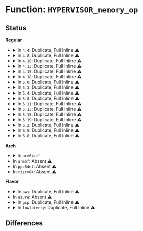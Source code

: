 # Function: <code>HYPERVISOR_memory_op</code>

## Status
<b>Regular</b>
<ul>
<li>
<details>
<summary>In <code>4.4</code>: Duplicate, Full Inline ⚠️</summary>

**Collision:** Static Duplication

**Inline:** Full

**Transformation:** False

**Instances:**

```
In arch/x86/xen/enlighten.c (ffffffff818180ed)
Location: arch/x86/include/asm/xen/hypercall.h:340
Inline: True
Inline callers:
  - arch/x86/xen/enlighten.c:xen_hvm_init_shared_info
```
```
In arch/x86/xen/setup.c (ffffffff81f6159d)
Location: arch/x86/include/asm/xen/hypercall.h:340
Inline: True
Inline callers:
  - arch/x86/xen/setup.c:xen_memory_setup
  - arch/x86/xen/setup.c:xen_memory_setup
  - arch/x86/xen/setup.c:xen_memory_setup
  - arch/x86/xen/setup.c:xen_auto_xlated_memory_setup
```
```
In arch/x86/xen/mmu.c (ffffffff8101e0d3)
Location: arch/x86/include/asm/xen/hypercall.h:340
Inline: True
Inline callers:
  - arch/x86/xen/mmu.c:xen_exchange_memory
  - arch/x86/xen/mmu.c:xen_setup_machphys_mapping
```
```
In drivers/xen/grant-table.c (ffffffff814c4d59)
Location: arch/x86/include/asm/xen/hypercall.h:340
Inline: True
Inline callers:
  - drivers/xen/grant-table.c:gnttab_map
```
```
In drivers/xen/balloon.c (ffffffff814c6721)
Location: arch/x86/include/asm/xen/hypercall.h:340
Inline: True
Inline callers:
  - drivers/xen/balloon.c:decrease_reservation
  - drivers/xen/balloon.c:balloon_process
```
```
In drivers/xen/xlate_mmu.c (ffffffff814d6eb5)
Location: arch/x86/include/asm/xen/hypercall.h:340
Inline: True
Inline callers:
  - drivers/xen/xlate_mmu.c:unmap_gfn
  - drivers/xen/xlate_mmu.c:remap_pte_fn
```
</details>
</li>
<li>
<details>
<summary>In <code>4.8</code>: Duplicate, Full Inline ⚠️</summary>

**Collision:** Static Duplication

**Inline:** Full

**Transformation:** False

**Instances:**

```
In arch/x86/xen/enlighten.c (ffffffff81891be7)
Location: arch/x86/include/asm/xen/hypercall.h:341
Inline: True
Inline callers:
  - arch/x86/xen/enlighten.c:xen_hvm_init_shared_info
```
```
In arch/x86/xen/setup.c (ffffffff81f89c7d)
Location: arch/x86/include/asm/xen/hypercall.h:341
Inline: True
Inline callers:
  - arch/x86/xen/setup.c:xen_auto_xlated_memory_setup
  - arch/x86/xen/setup.c:xen_set_identity_and_remap_chunk
  - arch/x86/xen/setup.c:xen_memory_setup
  - arch/x86/xen/setup.c:xen_memory_setup
```
```
In arch/x86/xen/mmu.c (ffffffff8101d4c3)
Location: arch/x86/include/asm/xen/hypercall.h:341
Inline: True
Inline callers:
  - arch/x86/xen/mmu.c:xen_exchange_memory
  - arch/x86/xen/mmu.c:xen_setup_machphys_mapping
```
```
In drivers/xen/grant-table.c (ffffffff815154fa)
Location: arch/x86/include/asm/xen/hypercall.h:341
Inline: True
Inline callers:
  - drivers/xen/grant-table.c:gnttab_map
```
```
In drivers/xen/balloon.c (ffffffff8151744a)
Location: arch/x86/include/asm/xen/hypercall.h:341
Inline: True
Inline callers:
  - drivers/xen/balloon.c:balloon_process
  - drivers/xen/balloon.c:decrease_reservation
```
```
In drivers/xen/xlate_mmu.c (ffffffff81527c55)
Location: arch/x86/include/asm/xen/hypercall.h:341
Inline: True
Inline callers:
  - drivers/xen/xlate_mmu.c:unmap_gfn
  - drivers/xen/xlate_mmu.c:remap_pte_fn
```
</details>
</li>
<li>
<details>
<summary>In <code>4.10</code>: Duplicate, Full Inline ⚠️</summary>

**Collision:** Static Duplication

**Inline:** Full

**Transformation:** False

**Instances:**

```
In arch/x86/xen/enlighten.c (ffffffff818c64f7)
Location: arch/x86/include/asm/xen/hypercall.h:341
Inline: True
Inline callers:
  - arch/x86/xen/enlighten.c:xen_hvm_init_shared_info
```
```
In arch/x86/xen/setup.c (ffffffff81fc5077)
Location: arch/x86/include/asm/xen/hypercall.h:341
Inline: True
Inline callers:
  - arch/x86/xen/setup.c:xen_auto_xlated_memory_setup
  - arch/x86/xen/setup.c:xen_set_identity_and_remap_chunk
  - arch/x86/xen/setup.c:xen_memory_setup
  - arch/x86/xen/setup.c:xen_memory_setup
```
```
In arch/x86/xen/mmu.c (ffffffff8101dbe3)
Location: arch/x86/include/asm/xen/hypercall.h:341
Inline: True
Inline callers:
  - arch/x86/xen/mmu.c:xen_exchange_memory
  - arch/x86/xen/mmu.c:xen_setup_machphys_mapping
```
```
In drivers/xen/grant-table.c (ffffffff8154198a)
Location: arch/x86/include/asm/xen/hypercall.h:341
Inline: True
Inline callers:
  - drivers/xen/grant-table.c:gnttab_map
```
```
In drivers/xen/balloon.c (ffffffff81543828)
Location: arch/x86/include/asm/xen/hypercall.h:341
Inline: True
Inline callers:
  - drivers/xen/balloon.c:balloon_process
  - drivers/xen/balloon.c:decrease_reservation
```
```
In drivers/xen/xlate_mmu.c (ffffffff815541d5)
Location: arch/x86/include/asm/xen/hypercall.h:341
Inline: True
Inline callers:
  - drivers/xen/xlate_mmu.c:unmap_gfn
  - drivers/xen/xlate_mmu.c:remap_pte_fn
```
</details>
</li>
<li>
<details>
<summary>In <code>4.13</code>: Duplicate, Full Inline ⚠️</summary>

**Collision:** Static Duplication

**Inline:** Full

**Transformation:** False

**Instances:**

```
In arch/x86/xen/enlighten_hvm.c (ffffffff8101b9a6)
Location: arch/x86/include/asm/xen/hypercall.h:346
Inline: True
```
```
In arch/x86/xen/setup.c (ffffffff820a4e97)
Location: arch/x86/include/asm/xen/hypercall.h:346
Inline: True
Inline callers:
  - arch/x86/xen/setup.c:xen_auto_xlated_memory_setup
  - arch/x86/xen/setup.c:xen_set_identity_and_remap_chunk
  - arch/x86/xen/setup.c:xen_memory_setup
  - arch/x86/xen/setup.c:xen_memory_setup
```
```
In arch/x86/xen/mmu_pv.c (ffffffff8101fe83)
Location: arch/x86/include/asm/xen/hypercall.h:346
Inline: True
Inline callers:
  - arch/x86/xen/mmu_pv.c:xen_exchange_memory
  - arch/x86/xen/mmu_pv.c:xen_setup_machphys_mapping
```
```
In arch/x86/xen/enlighten_pvh.c (ffffffff820a76db)
Location: arch/x86/include/asm/xen/hypercall.h:346
Inline: True
Inline callers:
  - arch/x86/xen/enlighten_pvh.c:xen_prepare_pvh
```
```
In drivers/xen/grant-table.c (ffffffff815557da)
Location: arch/x86/include/asm/xen/hypercall.h:346
Inline: True
Inline callers:
  - drivers/xen/grant-table.c:gnttab_map
```
```
In drivers/xen/balloon.c (ffffffff815576da)
Location: arch/x86/include/asm/xen/hypercall.h:346
Inline: True
Inline callers:
  - drivers/xen/balloon.c:balloon_process
  - drivers/xen/balloon.c:decrease_reservation
```
```
In drivers/xen/xlate_mmu.c (ffffffff81568d45)
Location: arch/x86/include/asm/xen/hypercall.h:346
Inline: True
Inline callers:
  - drivers/xen/xlate_mmu.c:unmap_gfn
  - drivers/xen/xlate_mmu.c:remap_pte_fn
```
</details>
</li>
<li>
<details>
<summary>In <code>4.15</code>: Duplicate, Full Inline ⚠️</summary>

**Collision:** Static Duplication

**Inline:** Full

**Transformation:** False

**Instances:**

```
In arch/x86/xen/enlighten.c (ffffffff826a9aa2)
Location: arch/x86/include/asm/xen/hypercall.h:346
Inline: True
Inline callers:
  - arch/x86/xen/enlighten.c:arch_xen_balloon_init
```
```
In arch/x86/xen/enlighten_hvm.c (ffffffff8101c696)
Location: arch/x86/include/asm/xen/hypercall.h:346
Inline: True
```
```
In arch/x86/xen/setup.c (ffffffff826ab599)
Location: arch/x86/include/asm/xen/hypercall.h:346
Inline: True
Inline callers:
  - arch/x86/xen/setup.c:xen_auto_xlated_memory_setup
  - arch/x86/xen/setup.c:xen_set_identity_and_remap_chunk
  - arch/x86/xen/setup.c:xen_memory_setup
  - arch/x86/xen/setup.c:xen_memory_setup
```
```
In arch/x86/xen/mmu_pv.c (ffffffff81020ae3)
Location: arch/x86/include/asm/xen/hypercall.h:346
Inline: True
Inline callers:
  - arch/x86/xen/mmu_pv.c:xen_exchange_memory
  - arch/x86/xen/mmu_pv.c:xen_setup_machphys_mapping
```
```
In arch/x86/xen/enlighten_pvh.c (ffffffff826ade8b)
Location: arch/x86/include/asm/xen/hypercall.h:346
Inline: True
Inline callers:
  - arch/x86/xen/enlighten_pvh.c:xen_prepare_pvh
```
```
In drivers/xen/grant-table.c (ffffffff815b942a)
Location: arch/x86/include/asm/xen/hypercall.h:346
Inline: True
Inline callers:
  - drivers/xen/grant-table.c:gnttab_map
```
```
In drivers/xen/balloon.c (ffffffff815bb815)
Location: arch/x86/include/asm/xen/hypercall.h:346
Inline: True
Inline callers:
  - drivers/xen/balloon.c:balloon_process
  - drivers/xen/balloon.c:decrease_reservation
```
```
In drivers/xen/xlate_mmu.c (ffffffff815ccef5)
Location: arch/x86/include/asm/xen/hypercall.h:346
Inline: True
Inline callers:
  - drivers/xen/xlate_mmu.c:unmap_gfn
  - drivers/xen/xlate_mmu.c:remap_pte_fn
```
</details>
</li>
<li>
<details>
<summary>In <code>4.18</code>: Duplicate, Full Inline ⚠️</summary>

**Collision:** Static Duplication

**Inline:** Full

**Transformation:** False

**Instances:**

```
In arch/x86/xen/enlighten.c (ffffffff826d2c2c)
Location: arch/x86/include/asm/xen/hypercall.h:346
Inline: True
Inline callers:
  - arch/x86/xen/enlighten.c:arch_xen_balloon_init
```
```
In arch/x86/xen/enlighten_hvm.c (ffffffff8101d0f8)
Location: arch/x86/include/asm/xen/hypercall.h:346
Inline: True
```
```
In arch/x86/xen/setup.c (ffffffff826d4736)
Location: arch/x86/include/asm/xen/hypercall.h:346
Inline: True
Inline callers:
  - arch/x86/xen/setup.c:xen_auto_xlated_memory_setup
  - arch/x86/xen/setup.c:xen_set_identity_and_remap_chunk
  - arch/x86/xen/setup.c:xen_memory_setup
  - arch/x86/xen/setup.c:xen_memory_setup
```
```
In arch/x86/xen/mmu_pv.c (ffffffff810215d3)
Location: arch/x86/include/asm/xen/hypercall.h:346
Inline: True
Inline callers:
  - arch/x86/xen/mmu_pv.c:xen_exchange_memory
  - arch/x86/xen/mmu_pv.c:xen_setup_machphys_mapping
```
```
In arch/x86/xen/enlighten_pvh.c (ffffffff826d7213)
Location: arch/x86/include/asm/xen/hypercall.h:346
Inline: True
Inline callers:
  - arch/x86/xen/enlighten_pvh.c:xen_prepare_pvh
```
```
In drivers/xen/grant-table.c (ffffffff815f2b3f)
Location: arch/x86/include/asm/xen/hypercall.h:346
Inline: True
Inline callers:
  - drivers/xen/grant-table.c:gnttab_map
```
```
In drivers/xen/balloon.c (ffffffff815f3d3b)
Location: arch/x86/include/asm/xen/hypercall.h:346
Inline: True
Inline callers:
  - drivers/xen/balloon.c:balloon_process
  - drivers/xen/balloon.c:decrease_reservation
```
```
In drivers/xen/xlate_mmu.c (ffffffff8160560d)
Location: arch/x86/include/asm/xen/hypercall.h:346
Inline: True
Inline callers:
  - drivers/xen/xlate_mmu.c:unmap_gfn
  - drivers/xen/xlate_mmu.c:remap_pte_fn
```
</details>
</li>
<li>
<details>
<summary>In <code>5.0</code>: Duplicate, Full Inline ⚠️</summary>

**Collision:** Static Duplication

**Inline:** Full

**Transformation:** False

**Instances:**

```
In arch/x86/xen/enlighten_hvm.c (ffffffff8101c7d8)
Location: arch/x86/include/asm/xen/hypercall.h:313
Inline: True
```
```
In arch/x86/xen/setup.c (ffffffff82889b65)
Location: arch/x86/include/asm/xen/hypercall.h:313
Inline: True
Inline callers:
  - arch/x86/xen/setup.c:xen_set_identity_and_remap_chunk
  - arch/x86/xen/setup.c:xen_memory_setup
  - arch/x86/xen/setup.c:xen_memory_setup
```
```
In arch/x86/xen/mmu_pv.c (ffffffff81020e43)
Location: arch/x86/include/asm/xen/hypercall.h:313
Inline: True
Inline callers:
  - arch/x86/xen/mmu_pv.c:xen_exchange_memory
  - arch/x86/xen/mmu_pv.c:xen_setup_machphys_mapping
```
```
In arch/x86/xen/enlighten_pvh.c (ffffffff8288d2d8)
Location: arch/x86/include/asm/xen/hypercall.h:313
Inline: True
Inline callers:
  - arch/x86/xen/enlighten_pvh.c:mem_map_via_hcall
```
```
In drivers/xen/grant-table.c (ffffffff8160d30f)
Location: arch/x86/include/asm/xen/hypercall.h:313
Inline: True
Inline callers:
  - drivers/xen/grant-table.c:gnttab_map
```
```
In drivers/xen/mem-reservation.c (ffffffff8160fe18)
Location: arch/x86/include/asm/xen/hypercall.h:313
Inline: True
Inline callers:
  - drivers/xen/mem-reservation.c:xenmem_reservation_decrease
  - drivers/xen/mem-reservation.c:xenmem_reservation_increase
```
```
In drivers/xen/xlate_mmu.c (ffffffff816206ed)
Location: arch/x86/include/asm/xen/hypercall.h:313
Inline: True
Inline callers:
  - drivers/xen/xlate_mmu.c:unmap_gfn
  - drivers/xen/xlate_mmu.c:remap_pte_fn
```
</details>
</li>
<li>
<details>
<summary>In <code>5.3</code>: Duplicate, Full Inline ⚠️</summary>

**Collision:** Static Duplication

**Inline:** Full

**Transformation:** False

**Instances:**

```
In arch/x86/xen/enlighten_hvm.c (ffffffff8101e308)
Location: arch/x86/include/asm/xen/hypercall.h:332
Inline: True
```
```
In arch/x86/xen/setup.c (ffffffff828a0f09)
Location: arch/x86/include/asm/xen/hypercall.h:332
Inline: True
Inline callers:
  - arch/x86/xen/setup.c:xen_set_identity_and_remap_chunk
  - arch/x86/xen/setup.c:xen_memory_setup
  - arch/x86/xen/setup.c:xen_memory_setup
```
```
In arch/x86/xen/mmu_pv.c (ffffffff81022916)
Location: arch/x86/include/asm/xen/hypercall.h:332
Inline: True
Inline callers:
  - arch/x86/xen/mmu_pv.c:xen_exchange_memory
  - arch/x86/xen/mmu_pv.c:xen_setup_machphys_mapping
```
```
In arch/x86/xen/enlighten_pvh.c (ffffffff828a4770)
Location: arch/x86/include/asm/xen/hypercall.h:332
Inline: True
Inline callers:
  - arch/x86/xen/enlighten_pvh.c:mem_map_via_hcall
```
```
In drivers/xen/grant-table.c (ffffffff81640d4d)
Location: arch/x86/include/asm/xen/hypercall.h:332
Inline: True
Inline callers:
  - drivers/xen/grant-table.c:gnttab_map
```
```
In drivers/xen/mem-reservation.c (ffffffff81643c49)
Location: arch/x86/include/asm/xen/hypercall.h:332
Inline: True
Inline callers:
  - drivers/xen/mem-reservation.c:xenmem_reservation_decrease
  - drivers/xen/mem-reservation.c:xenmem_reservation_increase
```
```
In drivers/xen/xlate_mmu.c (ffffffff81653bfd)
Location: arch/x86/include/asm/xen/hypercall.h:332
Inline: True
Inline callers:
  - drivers/xen/xlate_mmu.c:unmap_gfn
  - drivers/xen/xlate_mmu.c:remap_pte_fn
```
</details>
</li>
<li>
<details>
<summary>In <code>5.4</code>: Duplicate, Full Inline ⚠️</summary>

**Collision:** Static Duplication

**Inline:** Full

**Transformation:** False

**Instances:**

```
In arch/x86/xen/enlighten_hvm.c (ffffffff8101ec88)
Location: arch/x86/include/asm/xen/hypercall.h:332
Inline: True
```
```
In arch/x86/xen/setup.c (ffffffff828a3fd5)
Location: arch/x86/include/asm/xen/hypercall.h:332
Inline: True
Inline callers:
  - arch/x86/xen/setup.c:xen_set_identity_and_remap_chunk
  - arch/x86/xen/setup.c:xen_memory_setup
  - arch/x86/xen/setup.c:xen_memory_setup
```
```
In arch/x86/xen/mmu_pv.c (ffffffff81023256)
Location: arch/x86/include/asm/xen/hypercall.h:332
Inline: True
Inline callers:
  - arch/x86/xen/mmu_pv.c:xen_exchange_memory
  - arch/x86/xen/mmu_pv.c:xen_setup_machphys_mapping
```
```
In arch/x86/xen/enlighten_pvh.c (ffffffff828a7800)
Location: arch/x86/include/asm/xen/hypercall.h:332
Inline: True
Inline callers:
  - arch/x86/xen/enlighten_pvh.c:mem_map_via_hcall
```
```
In drivers/xen/grant-table.c (ffffffff8166370d)
Location: arch/x86/include/asm/xen/hypercall.h:332
Inline: True
Inline callers:
  - drivers/xen/grant-table.c:gnttab_map
```
```
In drivers/xen/mem-reservation.c (ffffffff816661f9)
Location: arch/x86/include/asm/xen/hypercall.h:332
Inline: True
Inline callers:
  - drivers/xen/mem-reservation.c:xenmem_reservation_decrease
  - drivers/xen/mem-reservation.c:xenmem_reservation_increase
```
```
In drivers/xen/xlate_mmu.c (ffffffff8167619d)
Location: arch/x86/include/asm/xen/hypercall.h:332
Inline: True
Inline callers:
  - drivers/xen/xlate_mmu.c:unmap_gfn
  - drivers/xen/xlate_mmu.c:remap_pte_fn
```
</details>
</li>
<li>
<details>
<summary>In <code>5.8</code>: Duplicate, Full Inline ⚠️</summary>

**Collision:** Static Duplication

**Inline:** Full

**Transformation:** False

**Instances:**

```
In arch/x86/xen/enlighten_hvm.c (ffffffff81021248)
Location: arch/x86/include/asm/xen/hypercall.h:332
Inline: True
```
```
In arch/x86/xen/setup.c (ffffffff82cca59b)
Location: arch/x86/include/asm/xen/hypercall.h:332
Inline: True
Inline callers:
  - arch/x86/xen/setup.c:xen_set_identity_and_release_chunk
  - arch/x86/xen/setup.c:xen_memory_setup
  - arch/x86/xen/setup.c:xen_memory_setup
```
```
In arch/x86/xen/mmu_pv.c (ffffffff81025b06)
Location: arch/x86/include/asm/xen/hypercall.h:332
Inline: True
Inline callers:
  - arch/x86/xen/mmu_pv.c:xen_exchange_memory
  - arch/x86/xen/mmu_pv.c:xen_setup_machphys_mapping
```
```
In arch/x86/xen/enlighten_pvh.c (ffffffff82ccdbd9)
Location: arch/x86/include/asm/xen/hypercall.h:332
Inline: True
Inline callers:
  - arch/x86/xen/enlighten_pvh.c:mem_map_via_hcall
```
```
In drivers/xen/grant-table.c (ffffffff8171238d)
Location: arch/x86/include/asm/xen/hypercall.h:332
Inline: True
Inline callers:
  - drivers/xen/grant-table.c:gnttab_map
```
```
In drivers/xen/mem-reservation.c (ffffffff81715939)
Location: arch/x86/include/asm/xen/hypercall.h:332
Inline: True
Inline callers:
  - drivers/xen/mem-reservation.c:xenmem_reservation_decrease
  - drivers/xen/mem-reservation.c:xenmem_reservation_increase
```
```
In drivers/xen/xlate_mmu.c (ffffffff81726c6d)
Location: arch/x86/include/asm/xen/hypercall.h:332
Inline: True
Inline callers:
  - drivers/xen/xlate_mmu.c:unmap_gfn
  - drivers/xen/xlate_mmu.c:remap_pte_fn
```
</details>
</li>
<li>
<details>
<summary>In <code>5.11</code>: Duplicate, Full Inline ⚠️</summary>

**Collision:** Static Duplication

**Inline:** Full

**Transformation:** False

**Instances:**

```
In arch/x86/xen/enlighten_hvm.c (ffffffff81021aa8)
Location: arch/x86/include/asm/xen/hypercall.h:332
Inline: True
```
```
In arch/x86/xen/setup.c (ffffffff82fb6409)
Location: arch/x86/include/asm/xen/hypercall.h:332
Inline: True
Inline callers:
  - arch/x86/xen/setup.c:xen_set_identity_and_release_chunk
  - arch/x86/xen/setup.c:xen_memory_setup
  - arch/x86/xen/setup.c:xen_memory_setup
```
```
In arch/x86/xen/mmu_pv.c (ffffffff81026226)
Location: arch/x86/include/asm/xen/hypercall.h:332
Inline: True
Inline callers:
  - arch/x86/xen/mmu_pv.c:xen_exchange_memory
  - arch/x86/xen/mmu_pv.c:xen_setup_machphys_mapping
```
```
In arch/x86/xen/enlighten_pvh.c (ffffffff82fb9a09)
Location: arch/x86/include/asm/xen/hypercall.h:332
Inline: True
Inline callers:
  - arch/x86/xen/enlighten_pvh.c:mem_map_via_hcall
```
```
In drivers/xen/grant-table.c (ffffffff8172f11d)
Location: arch/x86/include/asm/xen/hypercall.h:332
Inline: True
Inline callers:
  - drivers/xen/grant-table.c:gnttab_map
```
```
In drivers/xen/mem-reservation.c (ffffffff817322b9)
Location: arch/x86/include/asm/xen/hypercall.h:332
Inline: True
Inline callers:
  - drivers/xen/mem-reservation.c:xenmem_reservation_decrease
  - drivers/xen/mem-reservation.c:xenmem_reservation_increase
```
```
In drivers/xen/xlate_mmu.c (ffffffff817431cd)
Location: arch/x86/include/asm/xen/hypercall.h:332
Inline: True
Inline callers:
  - drivers/xen/xlate_mmu.c:unmap_gfn
  - drivers/xen/xlate_mmu.c:remap_pte_fn
```
</details>
</li>
<li>
<details>
<summary>In <code>5.13</code>: Duplicate, Full Inline ⚠️</summary>

**Collision:** Static Duplication

**Inline:** Full

**Transformation:** False

**Instances:**

```
In arch/x86/xen/enlighten_hvm.c (ffffffff81023e38)
Location: arch/x86/include/asm/xen/hypercall.h:332
Inline: True
```
```
In arch/x86/xen/setup.c (ffffffff831c09a3)
Location: arch/x86/include/asm/xen/hypercall.h:332
Inline: True
Inline callers:
  - arch/x86/xen/setup.c:xen_set_identity_and_release_chunk
  - arch/x86/xen/setup.c:xen_memory_setup
  - arch/x86/xen/setup.c:xen_memory_setup
```
```
In arch/x86/xen/mmu_pv.c (ffffffff81028146)
Location: arch/x86/include/asm/xen/hypercall.h:332
Inline: True
Inline callers:
  - arch/x86/xen/mmu_pv.c:xen_exchange_memory
  - arch/x86/xen/mmu_pv.c:xen_setup_machphys_mapping
```
```
In arch/x86/xen/enlighten_pvh.c (ffffffff831c40c9)
Location: arch/x86/include/asm/xen/hypercall.h:332
Inline: True
Inline callers:
  - arch/x86/xen/enlighten_pvh.c:mem_map_via_hcall
```
```
In drivers/xen/grant-table.c (ffffffff81712b6d)
Location: arch/x86/include/asm/xen/hypercall.h:332
Inline: True
Inline callers:
  - drivers/xen/grant-table.c:gnttab_map
```
```
In drivers/xen/mem-reservation.c (ffffffff81715d89)
Location: arch/x86/include/asm/xen/hypercall.h:332
Inline: True
Inline callers:
  - drivers/xen/mem-reservation.c:xenmem_reservation_decrease
  - drivers/xen/mem-reservation.c:xenmem_reservation_increase
```
```
In drivers/xen/xlate_mmu.c (ffffffff81726bbd)
Location: arch/x86/include/asm/xen/hypercall.h:332
Inline: True
Inline callers:
  - drivers/xen/xlate_mmu.c:unmap_gfn
  - drivers/xen/xlate_mmu.c:remap_pte_fn
```
</details>
</li>
<li>
<details>
<summary>In <code>5.15</code>: Duplicate, Full Inline ⚠️</summary>

**Collision:** Static Duplication

**Inline:** Full

**Transformation:** False

**Instances:**

```
In arch/x86/xen/enlighten_hvm.c (ffffffff81028198)
Location: arch/x86/include/asm/xen/hypercall.h:332
Inline: True
Inline callers:
  - arch/x86/xen/enlighten_hvm.c:xen_hvm_init_shared_info
```
```
In arch/x86/xen/setup.c (ffffffff832a1235)
Location: arch/x86/include/asm/xen/hypercall.h:332
Inline: True
Inline callers:
  - arch/x86/xen/setup.c:xen_set_identity_and_release_chunk
  - arch/x86/xen/setup.c:xen_memory_setup
  - arch/x86/xen/setup.c:xen_memory_setup
```
```
In arch/x86/xen/mmu_pv.c (ffffffff8102c79f)
Location: arch/x86/include/asm/xen/hypercall.h:332
Inline: True
Inline callers:
  - arch/x86/xen/mmu_pv.c:xen_exchange_memory
  - arch/x86/xen/mmu_pv.c:xen_setup_machphys_mapping
```
```
In arch/x86/xen/enlighten_pvh.c (ffffffff832a4c51)
Location: arch/x86/include/asm/xen/hypercall.h:332
Inline: True
Inline callers:
  - arch/x86/xen/enlighten_pvh.c:mem_map_via_hcall
```
```
In drivers/xen/grant-table.c (ffffffff8178f62d)
Location: arch/x86/include/asm/xen/hypercall.h:332
Inline: True
Inline callers:
  - drivers/xen/grant-table.c:gnttab_map
```
```
In drivers/xen/mem-reservation.c (ffffffff81792fe9)
Location: arch/x86/include/asm/xen/hypercall.h:332
Inline: True
Inline callers:
  - drivers/xen/mem-reservation.c:xenmem_reservation_decrease
  - drivers/xen/mem-reservation.c:xenmem_reservation_increase
```
```
In drivers/xen/xlate_mmu.c (ffffffff817a5bed)
Location: arch/x86/include/asm/xen/hypercall.h:332
Inline: True
Inline callers:
  - drivers/xen/xlate_mmu.c:unmap_gfn
  - drivers/xen/xlate_mmu.c:remap_pte_fn
```
</details>
</li>
<li>
<details>
<summary>In <code>5.19</code>: Duplicate, Full Inline ⚠️</summary>

**Collision:** Static Duplication

**Inline:** Full

**Transformation:** False

**Instances:**

```
In arch/x86/xen/enlighten_hvm.c (ffffffff8102c719)
Location: arch/x86/include/asm/xen/hypercall.h:414
Inline: True
Inline callers:
  - arch/x86/xen/enlighten_hvm.c:xen_hvm_init_shared_info
```
```
In arch/x86/xen/setup.c (ffffffff8345024d)
Location: arch/x86/include/asm/xen/hypercall.h:414
Inline: True
Inline callers:
  - arch/x86/xen/setup.c:xen_set_identity_and_release_chunk
  - arch/x86/xen/setup.c:xen_memory_setup
  - arch/x86/xen/setup.c:xen_memory_setup
```
```
In arch/x86/xen/mmu_pv.c (ffffffff8103155f)
Location: arch/x86/include/asm/xen/hypercall.h:414
Inline: True
Inline callers:
  - arch/x86/xen/mmu_pv.c:xen_exchange_memory
  - arch/x86/xen/mmu_pv.c:xen_setup_machphys_mapping
```
```
In arch/x86/xen/enlighten_pvh.c (ffffffff83453e46)
Location: arch/x86/include/asm/xen/hypercall.h:414
Inline: True
Inline callers:
  - arch/x86/xen/enlighten_pvh.c:mem_map_via_hcall
```
```
In drivers/xen/grant-table.c (ffffffff818c7ad8)
Location: arch/x86/include/asm/xen/hypercall.h:414
Inline: True
Inline callers:
  - drivers/xen/grant-table.c:gnttab_map
```
```
In drivers/xen/mem-reservation.c (ffffffff818cb958)
Location: arch/x86/include/asm/xen/hypercall.h:414
Inline: True
Inline callers:
  - drivers/xen/mem-reservation.c:xenmem_reservation_decrease
  - drivers/xen/mem-reservation.c:xenmem_reservation_increase
```
```
In drivers/xen/xlate_mmu.c (ffffffff818dfb0a)
Location: arch/x86/include/asm/xen/hypercall.h:414
Inline: True
Inline callers:
  - drivers/xen/xlate_mmu.c:unmap_gfn
  - drivers/xen/xlate_mmu.c:remap_pte_fn
```
</details>
</li>
<li>
<details>
<summary>In <code>6.2</code>: Duplicate, Full Inline ⚠️</summary>

**Collision:** Static Duplication

**Inline:** Full

**Transformation:** False

**Instances:**

```
In arch/x86/xen/enlighten_hvm.c (ffffffff83e6b5ce)
Location: arch/x86/include/asm/xen/hypercall.h:414
Inline: True
Inline callers:
  - arch/x86/xen/enlighten_hvm.c:xen_hvm_guest_init
```
```
In arch/x86/xen/setup.c (ffffffff83e6c40f)
Location: arch/x86/include/asm/xen/hypercall.h:414
Inline: True
Inline callers:
  - arch/x86/xen/setup.c:xen_set_identity_and_release_chunk
  - arch/x86/xen/setup.c:xen_memory_setup
  - arch/x86/xen/setup.c:xen_memory_setup
```
```
In arch/x86/xen/mmu_pv.c (ffffffff81038d1f)
Location: arch/x86/include/asm/xen/hypercall.h:414
Inline: True
Inline callers:
  - arch/x86/xen/mmu_pv.c:xen_exchange_memory
  - arch/x86/xen/mmu_pv.c:xen_setup_machphys_mapping
```
```
In arch/x86/xen/enlighten_pvh.c (ffffffff83e71612)
Location: arch/x86/include/asm/xen/hypercall.h:414
Inline: True
Inline callers:
  - arch/x86/xen/enlighten_pvh.c:mem_map_via_hcall
```
```
In drivers/xen/grant-table.c (ffffffff81a186c5)
Location: arch/x86/include/asm/xen/hypercall.h:414
Inline: True
Inline callers:
  - drivers/xen/grant-table.c:gnttab_map
```
```
In drivers/xen/mem-reservation.c (ffffffff81a1cd08)
Location: arch/x86/include/asm/xen/hypercall.h:414
Inline: True
Inline callers:
  - drivers/xen/mem-reservation.c:xenmem_reservation_decrease
  - drivers/xen/mem-reservation.c:xenmem_reservation_increase
```
```
In drivers/xen/xlate_mmu.c (ffffffff81a33f3a)
Location: arch/x86/include/asm/xen/hypercall.h:414
Inline: True
Inline callers:
  - drivers/xen/xlate_mmu.c:unmap_gfn
  - drivers/xen/xlate_mmu.c:remap_pte_fn
```
</details>
</li>
<li>
<details>
<summary>In <code>6.5</code>: Duplicate, Full Inline ⚠️</summary>

**Collision:** Static Duplication

**Inline:** Full

**Transformation:** False

**Instances:**

```
In arch/x86/xen/enlighten_hvm.c (ffffffff8368c06e)
Location: arch/x86/include/asm/xen/hypercall.h:414
Inline: True
Inline callers:
  - arch/x86/xen/enlighten_hvm.c:xen_hvm_guest_init
```
```
In arch/x86/xen/setup.c (ffffffff8368cedf)
Location: arch/x86/include/asm/xen/hypercall.h:414
Inline: True
Inline callers:
  - arch/x86/xen/setup.c:xen_set_identity_and_release_chunk
  - arch/x86/xen/setup.c:xen_memory_setup
  - arch/x86/xen/setup.c:xen_memory_setup
```
```
In arch/x86/xen/mmu_pv.c (ffffffff81038c4f)
Location: arch/x86/include/asm/xen/hypercall.h:414
Inline: True
Inline callers:
  - arch/x86/xen/mmu_pv.c:xen_exchange_memory
  - arch/x86/xen/mmu_pv.c:xen_setup_machphys_mapping
```
```
In arch/x86/xen/enlighten_pvh.c (ffffffff836924f2)
Location: arch/x86/include/asm/xen/hypercall.h:414
Inline: True
Inline callers:
  - arch/x86/xen/enlighten_pvh.c:mem_map_via_hcall
```
```
In drivers/xen/grant-table.c (ffffffff81a61745)
Location: arch/x86/include/asm/xen/hypercall.h:414
Inline: True
Inline callers:
  - drivers/xen/grant-table.c:gnttab_map
```
```
In drivers/xen/mem-reservation.c (ffffffff81a65f08)
Location: arch/x86/include/asm/xen/hypercall.h:414
Inline: True
Inline callers:
  - drivers/xen/mem-reservation.c:xenmem_reservation_decrease
  - drivers/xen/mem-reservation.c:xenmem_reservation_increase
```
```
In drivers/xen/xlate_mmu.c (ffffffff81a7d95a)
Location: arch/x86/include/asm/xen/hypercall.h:414
Inline: True
Inline callers:
  - drivers/xen/xlate_mmu.c:unmap_gfn
  - drivers/xen/xlate_mmu.c:remap_pte_fn
```
</details>
</li>
<li>
<details>
<summary>In <code>6.8</code>: Duplicate, Full Inline ⚠️</summary>

**Collision:** Static Duplication

**Inline:** Full

**Transformation:** False

**Instances:**

```
In arch/x86/xen/enlighten_hvm.c (ffffffff838bbc2e)
Location: arch/x86/include/asm/xen/hypercall.h:414
Inline: True
Inline callers:
  - arch/x86/xen/enlighten_hvm.c:xen_hvm_guest_init
```
```
In arch/x86/xen/setup.c (ffffffff838bca9f)
Location: arch/x86/include/asm/xen/hypercall.h:414
Inline: True
Inline callers:
  - arch/x86/xen/setup.c:xen_set_identity_and_release_chunk
  - arch/x86/xen/setup.c:xen_memory_setup
  - arch/x86/xen/setup.c:xen_memory_setup
```
```
In arch/x86/xen/mmu_pv.c (ffffffff8103f05f)
Location: arch/x86/include/asm/xen/hypercall.h:414
Inline: True
Inline callers:
  - arch/x86/xen/mmu_pv.c:xen_exchange_memory
  - arch/x86/xen/mmu_pv.c:xen_setup_machphys_mapping
```
```
In arch/x86/xen/enlighten_pvh.c (ffffffff838c2002)
Location: arch/x86/include/asm/xen/hypercall.h:414
Inline: True
Inline callers:
  - arch/x86/xen/enlighten_pvh.c:mem_map_via_hcall
```
```
In drivers/xen/grant-table.c (ffffffff81ab3f75)
Location: arch/x86/include/asm/xen/hypercall.h:414
Inline: True
Inline callers:
  - drivers/xen/grant-table.c:gnttab_map
```
```
In drivers/xen/mem-reservation.c (ffffffff81ab8749)
Location: arch/x86/include/asm/xen/hypercall.h:414
Inline: True
Inline callers:
  - drivers/xen/mem-reservation.c:xenmem_reservation_decrease
  - drivers/xen/mem-reservation.c:xenmem_reservation_increase
```
```
In drivers/xen/xlate_mmu.c (ffffffff81acfdfa)
Location: arch/x86/include/asm/xen/hypercall.h:414
Inline: True
Inline callers:
  - drivers/xen/xlate_mmu.c:unmap_gfn
  - drivers/xen/xlate_mmu.c:remap_pte_fn
```
</details>
</li>
</ul>
<b>Arch</b>
<ul>
<li>
<details>
<summary>In <code>arm64</code>: ✅</summary>

**Collision:** Unique Global

**Inline:** No

**Transformation:** False

**Instances:**

```
In None (0)
Location: None
Inline: False
Direct callers:
  - arch/arm/xen/enlighten.c:xen_guest_init
  - drivers/xen/grant-table.c:gnttab_map
  - drivers/xen/mem-reservation.c:xenmem_reservation_decrease
  - drivers/xen/mem-reservation.c:xenmem_reservation_increase
  - drivers/xen/arm-device.c:xen_map_device_mmio
  - drivers/xen/arm-device.c:xen_unmap_device_mmio
  - drivers/xen/xlate_mmu.c:xen_xlate_unmap_gfn_range
  - drivers/xen/xlate_mmu.c:remap_pte_fn
  - drivers/xen/xlate_mmu.c:remap_pte_fn
```
**Symbols:**

```
ffff8000100f0d38-ffff8000100f0d44: HYPERVISOR_memory_op (STB_GLOBAL)
```
</details>
</li>
<li>
In <code>armhf</code>: Absent ⚠️
</li>
<li>
In <code>ppc64el</code>: Absent ⚠️
</li>
<li>
In <code>riscv64</code>: Absent ⚠️
</li>
</ul>
<b>Flavor</b>
<ul>
<li>
<details>
<summary>In <code>aws</code>: Duplicate, Full Inline ⚠️</summary>

**Collision:** Static Duplication

**Inline:** Full

**Transformation:** False

**Instances:**

```
In arch/x86/xen/suspend.c (ffffffff8101ea72)
Location: arch/x86/include/asm/xen/hypercall.h:332
Inline: True
```
```
In arch/x86/xen/enlighten_hvm.c (ffffffff8101edb8)
Location: arch/x86/include/asm/xen/hypercall.h:332
Inline: True
```
```
In arch/x86/xen/setup.c (ffffffff82891ffb)
Location: arch/x86/include/asm/xen/hypercall.h:332
Inline: True
Inline callers:
  - arch/x86/xen/setup.c:xen_set_identity_and_remap_chunk
  - arch/x86/xen/setup.c:xen_memory_setup
  - arch/x86/xen/setup.c:xen_memory_setup
```
```
In arch/x86/xen/mmu_pv.c (ffffffff810233b6)
Location: arch/x86/include/asm/xen/hypercall.h:332
Inline: True
Inline callers:
  - arch/x86/xen/mmu_pv.c:xen_exchange_memory
  - arch/x86/xen/mmu_pv.c:xen_setup_machphys_mapping
```
```
In arch/x86/xen/enlighten_pvh.c (ffffffff82895810)
Location: arch/x86/include/asm/xen/hypercall.h:332
Inline: True
Inline callers:
  - arch/x86/xen/enlighten_pvh.c:mem_map_via_hcall
```
```
In drivers/xen/grant-table.c (ffffffff8162957d)
Location: arch/x86/include/asm/xen/hypercall.h:332
Inline: True
Inline callers:
  - drivers/xen/grant-table.c:gnttab_map
```
```
In drivers/xen/mem-reservation.c (ffffffff8162bf29)
Location: arch/x86/include/asm/xen/hypercall.h:332
Inline: True
Inline callers:
  - drivers/xen/mem-reservation.c:xenmem_reservation_decrease
  - drivers/xen/mem-reservation.c:xenmem_reservation_increase
```
```
In drivers/xen/xlate_mmu.c (ffffffff8163be8d)
Location: arch/x86/include/asm/xen/hypercall.h:332
Inline: True
Inline callers:
  - drivers/xen/xlate_mmu.c:unmap_gfn
  - drivers/xen/xlate_mmu.c:remap_pte_fn
```
</details>
</li>
<li>
In <code>azure</code>: Absent ⚠️
</li>
<li>
<details>
<summary>In <code>gcp</code>: Duplicate, Full Inline ⚠️</summary>

**Collision:** Static Duplication

**Inline:** Full

**Transformation:** False

**Instances:**

```
In arch/x86/xen/enlighten_hvm.c (ffffffff8101ec48)
Location: arch/x86/include/asm/xen/hypercall.h:332
Inline: True
```
```
In arch/x86/xen/setup.c (ffffffff828a4fd5)
Location: arch/x86/include/asm/xen/hypercall.h:332
Inline: True
Inline callers:
  - arch/x86/xen/setup.c:xen_set_identity_and_remap_chunk
  - arch/x86/xen/setup.c:xen_memory_setup
  - arch/x86/xen/setup.c:xen_memory_setup
```
```
In arch/x86/xen/mmu_pv.c (ffffffff81023216)
Location: arch/x86/include/asm/xen/hypercall.h:332
Inline: True
Inline callers:
  - arch/x86/xen/mmu_pv.c:xen_exchange_memory
  - arch/x86/xen/mmu_pv.c:xen_setup_machphys_mapping
```
```
In arch/x86/xen/enlighten_pvh.c (ffffffff828a8800)
Location: arch/x86/include/asm/xen/hypercall.h:332
Inline: True
Inline callers:
  - arch/x86/xen/enlighten_pvh.c:mem_map_via_hcall
```
```
In drivers/xen/grant-table.c (ffffffff8165754d)
Location: arch/x86/include/asm/xen/hypercall.h:332
Inline: True
Inline callers:
  - drivers/xen/grant-table.c:gnttab_map
```
```
In drivers/xen/mem-reservation.c (ffffffff8165a039)
Location: arch/x86/include/asm/xen/hypercall.h:332
Inline: True
Inline callers:
  - drivers/xen/mem-reservation.c:xenmem_reservation_decrease
  - drivers/xen/mem-reservation.c:xenmem_reservation_increase
```
```
In drivers/xen/xlate_mmu.c (ffffffff81669fdd)
Location: arch/x86/include/asm/xen/hypercall.h:332
Inline: True
Inline callers:
  - drivers/xen/xlate_mmu.c:unmap_gfn
  - drivers/xen/xlate_mmu.c:remap_pte_fn
```
</details>
</li>
<li>
<details>
<summary>In <code>lowlatency</code>: Duplicate, Full Inline ⚠️</summary>

**Collision:** Static Duplication

**Inline:** Full

**Transformation:** False

**Instances:**

```
In arch/x86/xen/enlighten_hvm.c (ffffffff8101ee98)
Location: arch/x86/include/asm/xen/hypercall.h:332
Inline: True
```
```
In arch/x86/xen/setup.c (ffffffff828a4fa9)
Location: arch/x86/include/asm/xen/hypercall.h:332
Inline: True
Inline callers:
  - arch/x86/xen/setup.c:xen_set_identity_and_remap_chunk
  - arch/x86/xen/setup.c:xen_memory_setup
  - arch/x86/xen/setup.c:xen_memory_setup
```
```
In arch/x86/xen/mmu_pv.c (ffffffff81023696)
Location: arch/x86/include/asm/xen/hypercall.h:332
Inline: True
Inline callers:
  - arch/x86/xen/mmu_pv.c:xen_exchange_memory
  - arch/x86/xen/mmu_pv.c:xen_setup_machphys_mapping
```
```
In arch/x86/xen/enlighten_pvh.c (ffffffff828a8810)
Location: arch/x86/include/asm/xen/hypercall.h:332
Inline: True
Inline callers:
  - arch/x86/xen/enlighten_pvh.c:mem_map_via_hcall
```
```
In drivers/xen/grant-table.c (ffffffff81671b4d)
Location: arch/x86/include/asm/xen/hypercall.h:332
Inline: True
Inline callers:
  - drivers/xen/grant-table.c:gnttab_map
```
```
In drivers/xen/mem-reservation.c (ffffffff81674609)
Location: arch/x86/include/asm/xen/hypercall.h:332
Inline: True
Inline callers:
  - drivers/xen/mem-reservation.c:xenmem_reservation_decrease
  - drivers/xen/mem-reservation.c:xenmem_reservation_increase
```
```
In drivers/xen/xlate_mmu.c (ffffffff8168459d)
Location: arch/x86/include/asm/xen/hypercall.h:332
Inline: True
Inline callers:
  - drivers/xen/xlate_mmu.c:unmap_gfn
  - drivers/xen/xlate_mmu.c:remap_pte_fn
```
</details>
</li>
</ul>

## Differences
